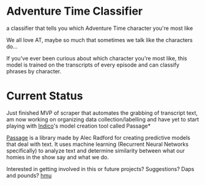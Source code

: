 # Adventure Time Classifier
a classifier that tells you which Adventure Time character you're most like

We all love AT, maybe so much that sometimes we talk like the characters do...

If you've ever been curious about which character you're most like, this model is trained on the transcripts of every episode and can classify phrases by character.

# Current Status
Just finished MVP of scraper that automates the grabbing of transcript text, am now working on organizing data collection/labelling and have yet to start playing with [Indico](www.indico.io)'s model creation tool called Passage*

[Passage](https://github.com/IndicoDataSolutions/Passage) is a library made by Alec Radford for creating predictive models that deal with text. It uses machine learning (Recurrent Neural Networks specifically) to analyze text and determine similarity between what our homies in the show say and what we do.

Interested in getting involved in this or future projects? Suggestions? Daps and pounds? [hmu](aidankmcl@gmail.com)
